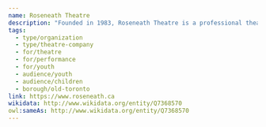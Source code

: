 ```yaml
---
name: Roseneath Theatre
description: "Founded in 1983, Roseneath Theatre is a professional theatre company specializing in creating original works for young audiences. For over four decades, Roseneath has been touring schools and community venues across Ontario, bringing high-quality theatrical experiences directly to children and youth. The company is known for its socially relevant programming that tackles important issues facing young people, from bullying and mental health to environmental concerns and social justice."
tags:
  - type/organization
  - type/theatre-company
  - for/theatre
  - for/performance
  - for/youth
  - audience/youth
  - audience/children
  - borough/old-toronto
link: https://www.roseneath.ca
wikidata: http://www.wikidata.org/entity/Q7368570
owl:sameAs: http://www.wikidata.org/entity/Q7368570
---
```

